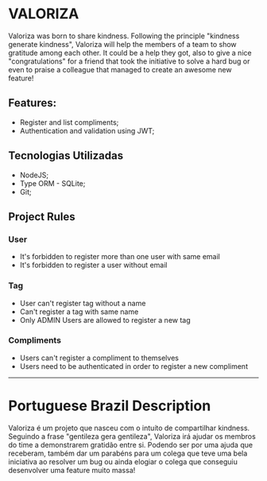 # VALORIZA

Valoriza was born to share kindness.
Following the principle "kindness generate kindness", Valoriza will help the members of a team to show gratitude among each other. It could be a help they got, also to give a nice "congratulations" for a friend that took the initiative to solve a hard bug or even to praise a colleague that managed to create an awesome new feature!

## Features:
- Register and list compliments;
- Authentication and validation using JWT;

## Tecnologias Utilizadas
- NodeJS;
- Type ORM - SQLite;
- Git;

## Project Rules

### User
* It's forbidden to register more than one user with same email
* It's forbidden to register a user without email

### Tag
* User can't register tag without a name
* Can't register a tag with same name
* Only ADMIN Users are allowed to register a new tag

### Compliments
* Users can't register a compliment to themselves
* Users need to be authenticated in order to register a new compliment  


---

# Portuguese Brazil Description
Valoriza é um projeto que nasceu com o intuíto de compartilhar kindness.  
Seguindo a frase "gentileza gera gentileza", Valoriza irá ajudar os membros do time a demonstrarem gratidão entre si. Podendo ser por uma ajuda que receberam, também dar um parabéns para um colega que teve uma bela iniciativa ao resolver um bug ou ainda elogiar o colega que conseguiu desenvolver uma feature muito massa!